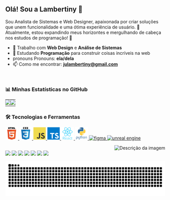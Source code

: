 ## Olá! Sou a Lambertiny 👋

<p align="left">
  Sou Analista de Sistemas e Web Designer, apaixonada por criar soluções que unem funcionalidade e uma ótima experiência de usuário. 🎨 <br>
  Atualmente, estou expandindo meus horizontes e mergulhando de cabeça nos estudos de programação! 🚀
</p>

- 💼 Trabalho com **Web Design** e **Análise de Sistemas**
- 🌱 Estudando **Programação** para construir coisas incríveis na web
-  pronouns Pronouns: **ela/dela**
- 📫 Como me encontrar: **julambertiny@gmail.com**

<br/>

### 📊 Minhas Estatísticas no GitHub

<table style="border-collapse: collapse; width: 100%;" align="center">
  <tr>
    <td style="padding: 0; text-align: center;">
      <a href="https://github.com/Lambertiny">
        <img height="180em" src="https://github-readme-stats.vercel.app/api?username=Lambertiny&show_icons=true&theme=dark&include_all_commits=true&count_private=true"/>
      </a>
    </td>
    <td style="padding: 0; text-align: center;">
      <a href="https://github.com/Lambertiny">
        <img height="180em" src="https://github-readme-stats.vercel.app/api/top-langs/?username=Lambertiny&layout=compact&langs_count=7&theme=dark"/>
      </a>
    </td>
  </tr>
</table>

### 🛠️ Tecnologias e Ferramentas

<p align="left">
  <a href="https://www.w3.org/html/" target="_blank" rel="noreferrer"> <img src="https://raw.githubusercontent.com/devicons/devicon/master/icons/html5/html5-original-wordmark.svg" alt="html5" width="40" height="40"/> </a>
  <a href="https://www.w3schools.com/css/" target="_blank" rel="noreferrer"> <img src="https://raw.githubusercontent.com/devicons/devicon/master/icons/css3/css3-original-wordmark.svg" alt="css3" width="40" height="40"/> </a>
  <a href="https://developer.mozilla.org/en-US/docs/Web/JavaScript" target="_blank" rel="noreferrer"> <img src="https://raw.githubusercontent.com/devicons/devicon/master/icons/javascript/javascript-original.svg" alt="javascript" width="40" height="40"/> </a>
  <a href="https://www.typescriptlang.org/" target="_blank" rel="noreferrer"> <img src="https://raw.githubusercontent.com/devicons/devicon/master/icons/typescript/typescript-original.svg" alt="typescript" width="40" height="40"/> </a>
  <a href="https://reactjs.org/" target="_blank" rel="noreferrer"> <img src="https://raw.githubusercontent.com/devicons/devicon/master/icons/react/react-original-wordmark.svg" alt="react" width="40" height="40"/> </a>
  <a href="https://www.python.org" target="_blank" rel="noreferrer"> <img src="https://raw.githubusercontent.com/devicons/devicon/master/icons/python/python-original-wordmark.svg" alt="python" width="40" height="40"/> </a>
  <a href="https://www.figma.com/" target="_blank" rel="noreferrer"> <img src="https://www.vectorlogo.zone/logos/figma/figma-icon.svg" alt="figma" width="40" height="40"/> </a>
  <a href="https://www.unrealengine.com/" target="_blank" rel="noreferrer"> <img src="https://cdn.jsdelivr.net/gh/devicons/devicon/icons/unrealengine/unrealengine-original.svg" alt="unreal engine" width="40" height="40"/> </a>
  
</p>

<div align="right">
  <img src="SUA_URL_DA_IMAGEM_AQUI" alt="Descrição da imagem" width="300px"/>
</div>

<div align="left"> 
  <a href="https://www.tiktok.com/@julambertiny" target="_blank"><img src="https://img.shields.io/badge/TikTok-000000?style=for-the-badge&logo=tiktok&logoColor=white" target="_blank"></a>
  <a href="https://www.facebook.com/Avagamesr" target="_blank"><img src="https://img.shields.io/badge/Facebook-1877F2?style=for-the-badge&logo=facebook&logoColor=white" target="_blank"></a>
  <a href="https://instagram.com/julambertiny" target="_blank"><img src="https://img.shields.io/badge/Instagram-E4405F?style=for-the-badge&logo=instagram&logoColor=white" target="_blank"></a>
  <a href="https://www.linkedin.com/in/ayla-malevick-055540375" target="_blank"><img src="https://img.shields.io/badge/LinkedIn-0077B5?style=for-the-badge&logo=linkedin&logoColor=white" target="_blank"></a>
  <a href="http://googleusercontent.com/youtube.com/@eventflowdesign" target="_blank"><img src="https://img.shields.io/badge/YouTube-FF0000?style=for-the-badge&logo=youtube&logoColor=white" target="_blank"></a>
  <a href="https://discord.gg/lambertiny79_82589" target="_blank"><img src="https://img.shields.io/badge/Discord-7289DA?style=for-the-badge&logo=discord&logoColor=white" target="_blank"></a> 
  <a href="mailto:julambertiny@gmail.com" target="_blank"><img src="https://img.shields.io/badge/Gmail-D14836?style=for-the-badge&logo=gmail&logoColor=white" target="_blank"></a>
</div>

![Snake animation](https://raw.githubusercontent.com/Lambertiny/Lambertiny/output/github-contribution-grid-snake.svg)

